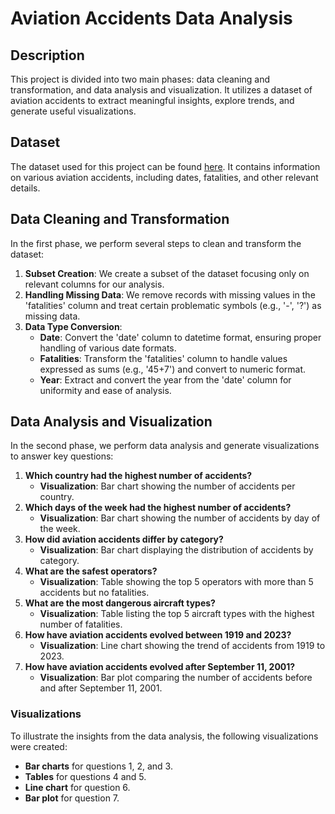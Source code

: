 # Aviation Accidents Data Analysis

## Description

This project is divided into two main phases: data cleaning and transformation, and data analysis and visualization. It utilizes a dataset of aviation accidents to extract meaningful insights, explore trends, and generate useful visualizations.

## Dataset

The dataset used for this project can be found [here](https://proai-datasets.s3.eu-west-3.amazonaws.com/aviation-accidents.csv). It contains information on various aviation accidents, including dates, fatalities, and other relevant details.

## Data Cleaning and Transformation

In the first phase, we perform several steps to clean and transform the dataset:

1. **Subset Creation**: We create a subset of the dataset focusing only on relevant columns for our analysis.
2. **Handling Missing Data**: We remove records with missing values in the 'fatalities' column and treat certain problematic symbols (e.g., '-', '?') as missing data.
3. **Data Type Conversion**:
   - **Date**: Convert the 'date' column to datetime format, ensuring proper handling of various date formats.
   - **Fatalities**: Transform the 'fatalities' column to handle values expressed as sums (e.g., '45+7') and convert to numeric format.
   - **Year**: Extract and convert the year from the 'date' column for uniformity and ease of analysis.

## Data Analysis and Visualization

In the second phase, we perform data analysis and generate visualizations to answer key questions:

1. **Which country had the highest number of accidents?**
   - **Visualization**: Bar chart showing the number of accidents per country.
2. **Which days of the week had the highest number of accidents?**
   - **Visualization**: Bar chart showing the number of accidents by day of the week.
3. **How did aviation accidents differ by category?**
   - **Visualization**: Bar chart displaying the distribution of accidents by category.
4. **What are the safest operators?**
   - **Visualization**: Table showing the top 5 operators with more than 5 accidents but no fatalities.
5. **What are the most dangerous aircraft types?**
   - **Visualization**: Table listing the top 5 aircraft types with the highest number of fatalities.
6. **How have aviation accidents evolved between 1919 and 2023?**
   - **Visualization**: Line chart showing the trend of accidents from 1919 to 2023.
7. **How have aviation accidents evolved after September 11, 2001?**
   - **Visualization**: Bar plot comparing the number of accidents before and after September 11, 2001.

### Visualizations

To illustrate the insights from the data analysis, the following visualizations were created:

- **Bar charts** for questions 1, 2, and 3.
- **Tables** for questions 4 and 5.
- **Line chart** for question 6.
- **Bar plot** for question 7.
